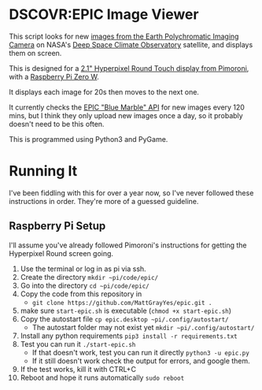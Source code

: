 
# DSCOVR:EPIC Image Viewer

This script looks for new [images from the Earth Polychromatic Imaging Camera](https://epic.gsfc.nasa.gov/) on NASA's [Deep Space Climate Observatory](https://www.nesdis.noaa.gov/current-satellite-missions/currently-flying/dscovr-deep-space-climate-observatory) satellite, and displays them on screen.

This is designed for a [2.1" Hyperpixel Round Touch display from Pimoroni](https://shop.pimoroni.com/products/hyperpixel-round), with a [Raspberry Pi Zero W](https://www.raspberrypi.com/products/raspberry-pi-zero-w/).

It displays each image for 20s then moves to the next one.

It currently checks the [EPIC "Blue Marble" API](https://epic.gsfc.nasa.gov/about/api) for new images every 120 mins, but I think they only upload new images once a day, so it probably doesn't need to be this often.

This is programmed using Python3 and PyGame.

# Running It
I've been fiddling with this for over a year now, so I've never followed these instructions in order. They're more of a guessed guideline.

## Raspberry Pi Setup
I'll assume you've already followed Pimoroni's instructions for getting the Hyperpixel Round screen going.

1. Use the terminal or log in as pi via ssh.
1. Create the directory `mkdir ~pi/code/epic/`
1. Go into the directory `cd ~pi/code/epic/`
1. Copy the code from this repository in
	* `git clone https://github.com/MattGrayYes/epic.git .`
1. make sure `start-epic.sh` is executable (`chmod +x start-epic.sh`)
1. Copy the autostart file `cp epic.desktop ~pi/.config/autostart/`  
	* The autostart folder may not exist yet `mkdir ~pi/.config/autostart/`
1. Install any python requirements `pip3 install -r requirements.txt`
1. Test you can run it `./start-epic.sh`
	* If that doesn't work, test you can run it directly `python3 -u epic.py`
	* If it still doesn't work check the output for errors, and google them.
1. If the test works, kill it with CTRL+C
1. Reboot and hope it runs automatically `sudo reboot`


